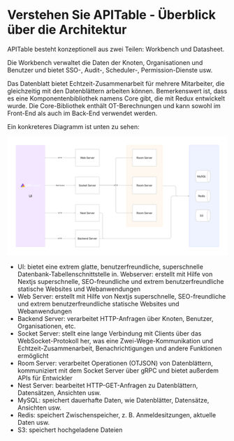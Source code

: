 # Verstehen Sie APITable - Überblick über die Architektur

APITable besteht konzeptionell aus zwei Teilen: Workbench und Datasheet.

Die Workbench verwaltet die Daten der Knoten, Organisationen und Benutzer und bietet SSO-, Audit-, Scheduler-, Permission-Dienste usw.

Das Datenblatt bietet Echtzeit-Zusammenarbeit für mehrere Mitarbeiter, die gleichzeitig mit den Datenblättern arbeiten können. Bemerkenswert ist, dass es eine Komponentenbibliothek namens Core gibt, die mit Redux entwickelt wurde. Die Core-Bibliothek enthält OT-Berechnungen und kann sowohl im Front-End als auch im Back-End verwendet werden.

Ein konkreteres Diagramm ist unten zu sehen:

![Architecture Overview](../static/architecture-overview.png)

- UI: bietet eine extrem glatte, benutzerfreundliche, superschnelle Datenbank-Tabellenschnittstelle in. <canvas> Webserver: erstellt mit Hilfe von Nextjs superschnelle, SEO-freundliche und extrem benutzerfreundliche statische Websites und Webanwendungen
- Web Server: erstellt mit Hilfe von Nextjs superschnelle, SEO-freundliche und extrem benutzerfreundliche statische Websites und Webanwendungen
- Backend Server: verarbeitet HTTP-Anfragen über Knoten, Benutzer, Organisationen, etc.
- Socket Server: stellt eine lange Verbindung mit Clients über das WebSocket-Protokoll her, was eine Zwei-Wege-Kommunikation und Echtzeit-Zusammenarbeit, Benachrichtigungen und andere Funktionen ermöglicht
- Room Server: verarbeitet Operationen (OTJSON) von Datenblättern, kommuniziert mit dem Socket Server über gRPC und bietet außerdem APIs für Entwickler
- Nest Server: bearbeitet HTTP-GET-Anfragen zu Datenblättern, Datensätzen, Ansichten usw.
- MySQL: speichert dauerhafte Daten, wie Datenblätter, Datensätze, Ansichten usw.
- Redis: speichert Zwischenspeicher, z. B. Anmeldesitzungen, aktuelle Daten usw.
- S3: speichert hochgeladene Dateien
